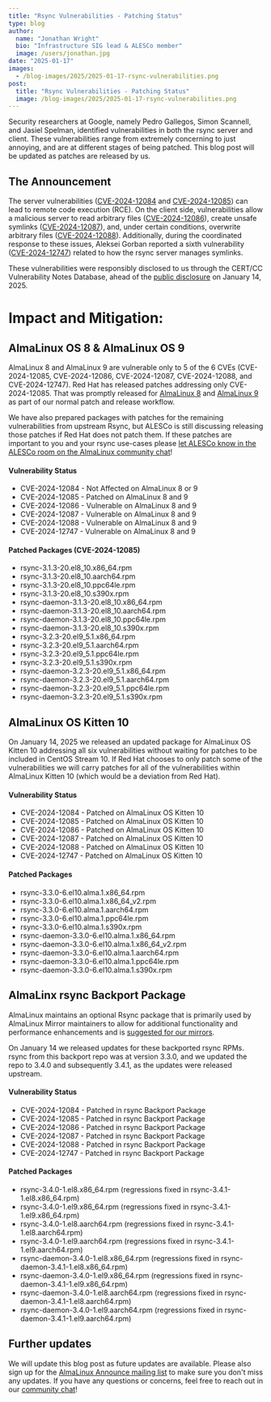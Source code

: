 ```yaml
---
title: "Rsync Vulnerabilities - Patching Status"
type: blog
author:
  name: "Jonathan Wright"
  bio: "Infrastructure SIG lead & ALESCo member"
  image: /users/jonathan.jpg
date: "2025-01-17"
images:
  - /blog-images/2025/2025-01-17-rsync-vulnerabilities.png
post:
  title: "Rsync Vulnerabilities - Patching Status"
  image: /blog-images/2025/2025-01-17-rsync-vulnerabilities.png
---
```


Security researchers at Google, namely Pedro Gallegos, Simon Scannell, and Jasiel Spelman, identified vulnerabilities in both the rsync server and client. These vulnerabilities range from extremely concerning to just annoying, and are at different stages of being patched. This blog post will be updated as patches are released by us.

## The Announcement

The server vulnerabilities ([CVE-2024-12084](https://access.redhat.com/security/cve/CVE-2024-12084) and [CVE-2024-12085](https://access.redhat.com/security/cve/CVE-2024-12085)) can lead to remote code execution (RCE). On the client side, vulnerabilities allow a malicious server to read arbitrary files ([CVE-2024-12086](https://access.redhat.com/security/cve/CVE-2024-12086)), create unsafe symlinks ([CVE-2024-12087](https://access.redhat.com/security/cve/CVE-2024-12087)), and, under certain conditions, overwrite arbitrary files ([CVE-2024-12088](https://access.redhat.com/security/cve/CVE-2024-12088)). Additionally, during the coordinated response to these issues, Aleksei Gorban reported a sixth vulnerability ([CVE-2024-12747](https://access.redhat.com/security/cve/CVE-2024-12747)) related to how the rsync server manages symlinks.

These vulnerabilities were responsibly disclosed to us through the CERT/CC Vulnerability Notes Database, ahead of the [public disclosure](https://www.kb.cert.org/vuls/id/952657) on January 14, 2025.

# Impact and Mitigation:

## AlmaLinux OS 8 & AlmaLinux OS 9

AlmaLinux 8 and AlmaLinux 9 are vulnerable only to 5 of the 6 CVEs (CVE-2024-12085, CVE-2024-12086, CVE-2024-12087, CVE-2024-12088, and CVE-2024-12747). Red Hat has released patches addressing only CVE-2024-12085. That was promptly released for [AlmaLinux 8](https://errata.almalinux.org/8/ALSA-2025-0325.html) and [AlmaLinux 9](https://errata.almalinux.org/9/ALSA-2025-0324.html) as part of our normal patch and release workflow.

We have also prepared packages with patches for the remaining vulnerabilities from upstream Rsync, but ALESCo is still discussing releasing those patches if Red Hat does not patch them. If these patches are important to you and your rsync use-cases please [let ALESCo know in the ALESCo room on the AlmaLinux community chat](https://chat.almalinux.org/almalinux/channels/alesco)!

#### Vulnerability Status

- CVE-2024-12084 - Not Affected on AlmaLinux 8 or 9
- CVE-2024-12085 - Patched on AlmaLinux 8 and 9
- CVE-2024-12086 - Vulnerable on AlmaLinux 8 and 9
- CVE-2024-12087 - Vulnerable on AlmaLinux 8 and 9
- CVE-2024-12088 - Vulnerable on AlmaLinux 8 and 9
- CVE-2024-12747 - Vulnerable on AlmaLinux 8 and 9

#### Patched Packages (CVE-2024-12085)

- rsync-3.1.3-20.el8_10.x86_64.rpm
- rsync-3.1.3-20.el8_10.aarch64.rpm
- rsync-3.1.3-20.el8_10.ppc64le.rpm
- rsync-3.1.3-20.el8_10.s390x.rpm
- rsync-daemon-3.1.3-20.el8_10.x86_64.rpm
- rsync-daemon-3.1.3-20.el8_10.aarch64.rpm
- rsync-daemon-3.1.3-20.el8_10.ppc64le.rpm
- rsync-daemon-3.1.3-20.el8_10.s390x.rpm
- rsync-3.2.3-20.el9_5.1.x86_64.rpm
- rsync-3.2.3-20.el9_5.1.aarch64.rpm
- rsync-3.2.3-20.el9_5.1.ppc64le.rpm
- rsync-3.2.3-20.el9_5.1.s390x.rpm
- rsync-daemon-3.2.3-20.el9_5.1.x86_64.rpm
- rsync-daemon-3.2.3-20.el9_5.1.aarch64.rpm
- rsync-daemon-3.2.3-20.el9_5.1.ppc64le.rpm
- rsync-daemon-3.2.3-20.el9_5.1.s390x.rpm

## AlmaLinux OS Kitten 10

On January 14, 2025 we released an updated package for AlmaLinux OS Kitten 10 addressing all six vulnerabilities without waiting for patches to be included in CentOS Stream 10. If Red Hat chooses to only patch some of the vulnerabilities we will carry patches for all of the vulnerabilities within AlmaLinux Kitten 10 (which would be a deviation from Red Hat).

#### Vulnerability Status

- CVE-2024-12084 - Patched on AlmaLinux OS Kitten 10
- CVE-2024-12085 - Patched on AlmaLinux OS Kitten 10
- CVE-2024-12086 - Patched on AlmaLinux OS Kitten 10
- CVE-2024-12087 - Patched on AlmaLinux OS Kitten 10
- CVE-2024-12088 - Patched on AlmaLinux OS Kitten 10
- CVE-2024-12747 - Patched on AlmaLinux OS Kitten 10

#### Patched Packages

- rsync-3.3.0-6.el10.alma.1.x86_64.rpm
- rsync-3.3.0-6.el10.alma.1.x86_64_v2.rpm
- rsync-3.3.0-6.el10.alma.1.aarch64.rpm
- rsync-3.3.0-6.el10.alma.1.ppc64le.rpm
- rsync-3.3.0-6.el10.alma.1.s390x.rpm
- rsync-daemon-3.3.0-6.el10.alma.1.x86_64.rpm
- rsync-daemon-3.3.0-6.el10.alma.1.x86_64_v2.rpm
- rsync-daemon-3.3.0-6.el10.alma.1.aarch64.rpm
- rsync-daemon-3.3.0-6.el10.alma.1.ppc64le.rpm
- rsync-daemon-3.3.0-6.el10.alma.1.s390x.rpm

## AlmaLinx rsync Backport Package

AlmaLinux maintains an optional Rsync package that is primarily used by AlmaLinux Mirror maintainers to allow for additional functionality and performance enhancements and is [suggested for our mirrors](https://lists.almalinux.org/hyperkitty/list/mirror-announce@lists.almalinux.org/thread/6QKFWQZV2XHDIZ4O4DUOHFFEWLJP47V3/).

On January 14 we released updates for these backported rsync RPMs. rsync from this backport repo was at version 3.3.0, and we updated the repo to 3.4.0 and subsequently 3.4.1, as the updates were released upstream.

#### Vulnerability Status

- CVE-2024-12084 - Patched in rsync Backport Package
- CVE-2024-12085 - Patched in rsync Backport Package
- CVE-2024-12086 - Patched in rsync Backport Package
- CVE-2024-12087 - Patched in rsync Backport Package
- CVE-2024-12088 - Patched in rsync Backport Package
- CVE-2024-12747 - Patched in rsync Backport Package

#### Patched Packages

- rsync-3.4.0-1.el8.x86_64.rpm (regressions fixed in rsync-3.4.1-1.el8.x86_64.rpm)
- rsync-3.4.0-1.el9.x86_64.rpm (regressions fixed in rsync-3.4.1-1.el9.x86_64.rpm)
- rsync-3.4.0-1.el8.aarch64.rpm (regressions fixed in rsync-3.4.1-1.el8.aarch64.rpm)
- rsync-3.4.0-1.el9.aarch64.rpm (regressions fixed in rsync-3.4.1-1.el9.aarch64.rpm)
- rsync-daemon-3.4.0-1.el8.x86_64.rpm (regressions fixed in rsync-daemon-3.4.1-1.el8.x86_64.rpm)
- rsync-daemon-3.4.0-1.el9.x86_64.rpm (regressions fixed in rsync-daemon-3.4.1-1.el9.x86_64.rpm)
- rsync-daemon-3.4.0-1.el8.aarch64.rpm (regressions fixed in rsync-daemon-3.4.1-1.el8.aarch64.rpm)
- rsync-daemon-3.4.0-1.el9.aarch64.rpm (regressions fixed in rsync-daemon-3.4.1-1.el9.aarch64.rpm)

## Further updates

We will update this blog post as future updates are available. Please also sign up for the [AlmaLinux Announce mailing list](https://lists.almalinux.org/mailman3/lists/announce.lists.almalinux.org/) to make sure you don't miss any updates. If you have any questions or concerns, feel free to reach out in our [community chat](https://chat.almalinux.org)!
